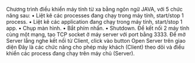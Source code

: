 Chương trình điều khiển máy tính từ xa bằng ngôn ngữ JAVA, với 5 chức năng sau:
•	Liệt kê các processes đang chạy trong máy tính, start/stop 1 process.
•	Liệt kê các application đang chạy trong máy tính, start/stop 1 app.
•	Chụp màn hình.
•	Bắt phím nhấn.
•	Shutdown.
Để kết nối 2 máy tính cùng một mạng, tạo TCP socket ở máy server với port bằng 3333. Để mở Server lắng nghe kết nối từ Client, click vào button Open Server trên giao diện 
Đây là các chức năng cho phép máy khách (Client) theo dõi và điều khiển các process đang chạy trên máy chủ (Server).



